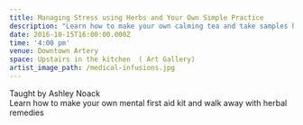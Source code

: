 ```yaml
---
title: Managing Stress using Herbs and Your Own Simple Practice
description: "Learn how to make your own calming tea and take samples home with you.  \n\n**Limited to 15 people"
date: 2016-10-15T16:00:00.000Z
time: '4:00 pm'
venue: Downtown Artery
space: Upstairs in the kitchen  ( Art Gallery)
artist_image_path: /medical-infusions.jpg
---
```



Taught by Ashley Noack
<br>Learn how to make your own mental first aid kit and walk away with herbal remedies